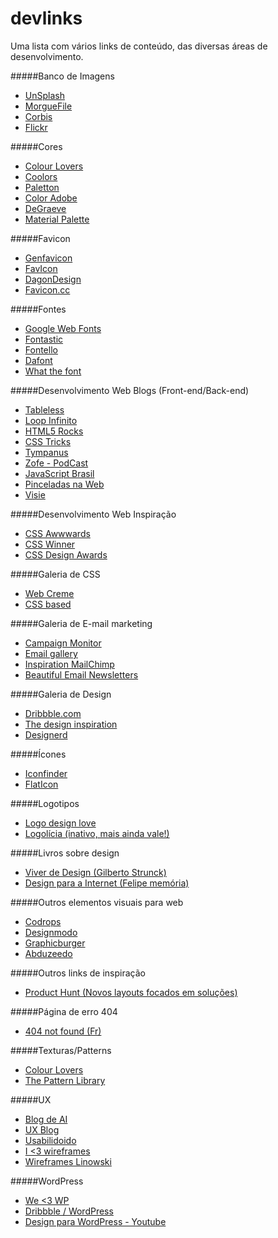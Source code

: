# devlinks
Uma lista com vários links de conteúdo, das diversas áreas de desenvolvimento.

#####Banco de Imagens
* [UnSplash](https://unsplash.com/)
* [MorgueFile](http://www.morguefile.com/)
* [Corbis](http://www.corbisimages.com/)
* [Flickr](https://www.flickr.com/)

#####Cores
* [Colour Lovers](http://www.colourlovers.com/)
* [Coolors](https://coolors.co/)
* [Paletton](http://paletton.com/)
* [Color Adobe](https://color.adobe.com/pt/create/color-wheel/)
* [DeGraeve](http://www.degraeve.com/color-palette/)
* [Material Palette](https://www.materialpalette.com/)

#####Favicon
* [Genfavicon](http://www.genfavicon.com/pt/)
* [FavIcon](http://www.favicon-generator.org/)
* [DagonDesign](http://www.dagondesign.com/tools/favicon-generator-tool/)
* [Favicon.cc](http://www.favicon.cc/)

#####Fontes
* [Google Web Fonts](https://www.google.com/fonts)
* [Fontastic](http://fontastic.me/)
* [Fontello](http://fontello.com/)
* [Dafont](http://www.dafont.com/pt/)
* [What the font](https://www.myfonts.com/WhatTheFont/)

#####Desenvolvimento Web Blogs (Front-end/Back-end)
* [Tableless](http://tableless.com.br/)
* [Loop Infinito](http://loopinfinito.com.br/)
* [HTML5 Rocks](http://www.html5rocks.com/pt/)
* [CSS Tricks](https://css-tricks.com/)
* [Tympanus](http://tympanus.net/codrops/)
* [Zofe - PodCast](http://zofe.com.br/)
* [JavaScript Brasil](http://javascriptbrasil.com/)
* [Pinceladas na Web](http://www.pinceladasdaweb.com.br/blog/)
* [Visie](http://visie.com.br/blog/blog)

#####Desenvolvimento Web Inspiração
* [CSS Awwwards](http://www.awwwards.com/)
* [CSS Winner](http://www.csswinner.com/)
* [CSS Design Awards](http://www.cssdesignawards.com/)

#####Galeria de CSS
* [Web Creme](http://www.webcreme.com/)
* [CSS based](http://cssbased.com/)

#####Galeria de E-mail marketing
* [Campaign Monitor](https://www.campaignmonitor.com/)
* [Email gallery](http://www.email-gallery.com/)
* [Inspiration MailChimp](http://inspiration.mailchimp.com/#all)
* [Beautiful Email Newsletters](http://beautiful-email-newsletters.com/)

#####Galeria de Design
* [Dribbble.com](https://dribbble.com/)
* [The design inspiration](http://thedesigninspiration.com/)
* [Designerd](http://www.designerd.com.br/)

#####Ícones
* [Iconfinder](https://www.iconfinder.com/)
* [FlatIcon](http://www.flaticon.com/)

#####Logotipos
* [Logo design love](http://www.logodesignlove.com/)
* [Logolícia (inativo, mais ainda vale!)](http://www.logolicia.com.br/)

#####Livros sobre design
* [Viver de Design (Gilberto Strunck)](http://www.saraiva.com.br/viver-de-design-5-ed-1631688.html)
* [Design para a Internet (Felipe memória)](http://www.buscape.com.br/design-para-a-internet-felipe-memoria-8535218769.html#precos)

#####Outros elementos visuais para web
* [Codrops](http://tympanus.net/codrops/)
* [Designmodo](http://designmodo.com/)
* [Graphicburger](http://graphicburger.com/)
* [Abduzeedo](http://abduzeedo.com/)

#####Outros links de inspiração
* [Product Hunt (Novos layouts focados em soluções)](http://www.producthunt.com/)

#####Página de erro 404
* [404 not found (Fr)](http://www.404notfound.fr/)

#####Texturas/Patterns
* [Colour Lovers](http://www.colourlovers.com/patterns)
* [The Pattern Library](http://thepatternlibrary.com/)

#####UX
* [Blog de AI](http://arquiteturadeinformacao.com/)
* [UX Blog](http://www.uxdesign.blog.br/)
* [Usabilidoido](http://www.usabilidoido.com.br/cat_blog.html)
* [I <3 wireframes](http://wireframes.tumblr.com/)
* [Wireframes Linowski](http://wireframes.linowski.ca/)

#####WordPress
* [We <3 WP](http://welovewp.com/)
* [Dribbble / WordPress](https://dribbble.com/tags/wordpress)
* [Design para WordPress - Youtube](https://www.youtube.com/playlist?list=PLdZRdd7M_omsavHC41yyJpmSNu5T_17lp)
